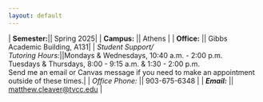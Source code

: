 ```yaml
---
layout: default
---
```


| **Semester:**|| Spring 2025|
| <strong>Campus:</strong>      || Athens                   |
| **Office:**       || Gibbs Academic Building, A131|
| *Student Support/<br />Tutoring Hours:*||Mondays & Wednesdays, 10:40 a.m. - 2:00 p.m. <br />Tuesdays & Thursdays, 8:00 - 9:15 a.m. & 1:30 - 2:00 p.m. <br />Send me an email or Canvas message if you need to make an appointment outside of these times.|
| *Office Phone:* || 903-675-6348                      |
| ***Email:***        || matthew.cleaver@tvcc.edu |
